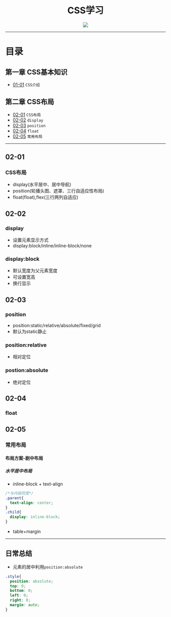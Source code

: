 <h1 align="center">CSS学习</h1>
<p align="center"><img src="http://upload.chinaz.com/2014/0915/1410772362627.jpg" /></p>

---

# 目录
## 第一章 CSS基本知识

* [01-01](https://github.com/TYRMars/CSSdisplay#01-01) `CSS介绍`

## 第二章 CSS布局

* [02-01](https://github.com/TYRMars/CSSdisplay#02-01) `CSS布局`
* [02-02](https://github.com/TYRMars/CSSdisplay#02-02) `display`
* [02-03](https://github.com/TYRMars/CSSdisplay#02-03) `position`
* [02-04](https://github.com/TYRMars/CSSdisplay#02-04) `float`
* [02-05](https://github.com/TYRMars/CSSdisplay#02-05) `常用布局`

---

## 02-01
### CSS布局
* display(水平居中、居中导航)
* position(轮播头图、遮罩、三行自适应性布局)
* float(float),flex(三行两列自适应)

## 02-02
### display
* 设置元素显示方式
* display:block/inline/inline-block/none

### display:block
* 默认宽度为父元素宽度
* 可设置宽高
* 换行显示

## 02-03
### position
* position:static/relative/absolute/fixed/grid
* 默认为static静止

### position:relative
* 相对定位

### postion:absolute
* 绝对定位

## 02-04
### float

## 02-05
### 常用布局

#### 布局方案-剧中布局

##### 水平居中布局

* inline-block + text-align

```CSS
/*与内容同宽*/
.parent{
  text-align: center;
}
.child{
  display: inline-block;
}
```

* table+margin


---

## 日常总结
* 元素的居中利用`position:absolute`
```CSS
.style{
  position: absolute;
  top: 0;
  bottom: 0;
  left: 0;
  right: 0;
  margin: auto;
}
```
